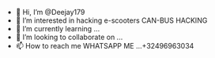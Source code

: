 - 👋 Hi, I’m @Deejay179
- 👀 I’m interested in hacking e-scooters CAN-BUS HACKING
- 🌱 I’m currently learning ...
- 💞️ I’m looking to collaborate on ...
- 📫 How to reach me WHATSAPP ME ...+32496963034

<!---
Deejay179/Deejay179 is a ✨ special ✨ repository because its `README.md` (this file) appears on your GitHub profile.
You can click the Preview link to take a look at your changes.
--->
